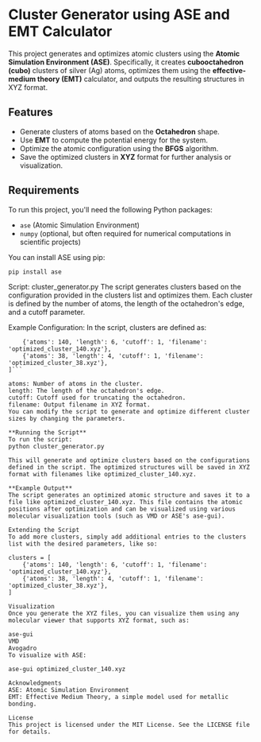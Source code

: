 # Cluster Generator using ASE and EMT Calculator

This project generates and optimizes atomic clusters using the **Atomic Simulation Environment (ASE)**. Specifically, it creates **cubooctahedron (cubo)** clusters of silver (Ag) atoms, optimizes them using the **effective-medium theory (EMT)** calculator, and outputs the resulting structures in XYZ format.

## Features
- Generate clusters of atoms based on the **Octahedron** shape.
- Use **EMT** to compute the potential energy for the system.
- Optimize the atomic configuration using the **BFGS** algorithm.
- Save the optimized clusters in **XYZ** format for further analysis or visualization.

## Requirements

To run this project, you'll need the following Python packages:

- `ase` (Atomic Simulation Environment)
- `numpy` (optional, but often required for numerical computations in scientific projects)

You can install ASE using pip:

```pip install ase```

Script: cluster_generator.py
The script generates clusters based on the configuration provided in the clusters list and optimizes them. Each cluster is defined by the number of atoms, the length of the octahedron's edge, and a cutoff parameter.

Example Configuration:
In the script, clusters are defined as:

```clusters = [
    {'atoms': 140, 'length': 6, 'cutoff': 1, 'filename': 'optimized_cluster_140.xyz'},
    {'atoms': 38, 'length': 4, 'cutoff': 1, 'filename': 'optimized_cluster_38.xyz'},
]```

atoms: Number of atoms in the cluster.
length: The length of the octahedron's edge.
cutoff: Cutoff used for truncating the octahedron.
filename: Output filename in XYZ format.
You can modify the script to generate and optimize different cluster sizes by changing the parameters.

**Running the Script**
To run the script:
python cluster_generator.py

This will generate and optimize clusters based on the configurations defined in the script. The optimized structures will be saved in XYZ format with filenames like optimized_cluster_140.xyz.

**Example Output**
The script generates an optimized atomic structure and saves it to a file like optimized_cluster_140.xyz. This file contains the atomic positions after optimization and can be visualized using various molecular visualization tools (such as VMD or ASE's ase-gui).

Extending the Script
To add more clusters, simply add additional entries to the clusters list with the desired parameters, like so:

clusters = [
    {'atoms': 140, 'length': 6, 'cutoff': 1, 'filename': 'optimized_cluster_140.xyz'},
    {'atoms': 38, 'length': 4, 'cutoff': 1, 'filename': 'optimized_cluster_38.xyz'},
]

Visualization
Once you generate the XYZ files, you can visualize them using any molecular viewer that supports XYZ format, such as:

ase-gui
VMD
Avogadro
To visualize with ASE:

ase-gui optimized_cluster_140.xyz

Acknowledgments
ASE: Atomic Simulation Environment
EMT: Effective Medium Theory, a simple model used for metallic bonding.

License
This project is licensed under the MIT License. See the LICENSE file for details.
